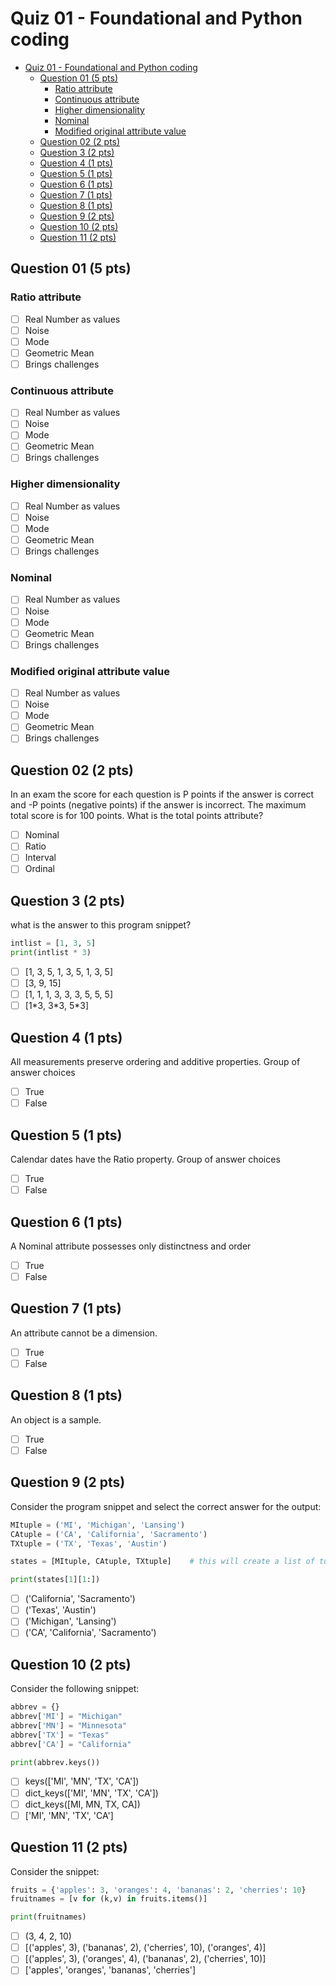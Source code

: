 # Quiz 01 - Foundational and Python coding

- [Quiz 01 - Foundational and Python coding](#quiz-01---foundational-and-python-coding)
  - [Question 01 (5 pts)](#question-01-5-pts)
    - [Ratio attribute](#ratio-attribute)
    - [Continuous attribute](#continuous-attribute)
    - [Higher dimensionality](#higher-dimensionality)
    - [Nominal](#nominal)
    - [Modified original attribute value](#modified-original-attribute-value)
  - [Question 02 (2 pts)](#question-02-2-pts)
  - [Question 3 (2 pts)](#question-3-2-pts)
  - [Question 4 (1 pts)](#question-4-1-pts)
  - [Question 5 (1 pts)](#question-5-1-pts)
  - [Question 6 (1 pts)](#question-6-1-pts)
  - [Question 7 (1 pts)](#question-7-1-pts)
  - [Question 8 (1 pts)](#question-8-1-pts)
  - [Question 9 (2 pts)](#question-9-2-pts)
  - [Question 10 (2 pts)](#question-10-2-pts)
  - [Question 11 (2 pts)](#question-11-2-pts)

## Question 01 (5 pts)

### Ratio attribute

- [ ] Real Number as values
- [ ] Noise
- [ ] Mode
- [ ] Geometric Mean
- [ ] Brings challenges

### Continuous attribute

- [ ] Real Number as values
- [ ] Noise
- [ ] Mode
- [ ] Geometric Mean
- [ ] Brings challenges

### Higher dimensionality

- [ ] Real Number as values
- [ ] Noise
- [ ] Mode
- [ ] Geometric Mean
- [ ] Brings challenges

### Nominal

- [ ] Real Number as values
- [ ] Noise
- [ ] Mode
- [ ] Geometric Mean
- [ ] Brings challenges

### Modified original attribute value

- [ ] Real Number as values
- [ ] Noise
- [ ] Mode
- [ ] Geometric Mean
- [ ] Brings challenges

## Question 02 (2 pts)

In an exam the score for each question is P points if the answer is correct
and -P points (negative points) if the answer is incorrect.
The maximum total score is for 100 points. What is the total points attribute?

- [ ] Nominal
- [ ] Ratio
- [ ] Interval
- [ ] Ordinal

## Question 3 (2 pts)

what is the answer to this program snippet?

```python
intlist = [1, 3, 5]
print(intlist * 3)
```

- [ ] \[1, 3, 5, 1, 3, 5, 1, 3, 5\]
- [ ] \[3, 9, 15\]
- [ ] \[1, 1, 1, 3, 3, 3, 5, 5, 5\]
- [ ] \[1\*3, 3\*3, 5\*3\]

## Question 4 (1 pts)

All measurements preserve ordering and additive properties.
Group of answer choices

- [ ] True
- [ ] False

## Question 5 (1 pts)

Calendar dates have the Ratio property. Group of answer choices

- [ ] True
- [ ] False

## Question 6 (1 pts)

A Nominal attribute possesses only distinctness and order

- [ ] True
- [ ] False

## Question 7 (1 pts)

An attribute cannot be a dimension.

- [ ] True
- [ ] False

## Question 8 (1 pts)

An object is a sample.

- [ ] True
- [ ] False

## Question 9 (2 pts)

Consider the program snippet and select the correct answer for the output:

```python
MItuple = ('MI', 'Michigan', 'Lansing')
CAtuple = ('CA', 'California', 'Sacramento')
TXtuple = ('TX', 'Texas', 'Austin')

states = [MItuple, CAtuple, TXtuple]    # this will create a list of tuples

print(states[1][1:])
```

- [ ] ('California', 'Sacramento')
- [ ] ('Texas', 'Austin')
- [ ] ('Michigan', 'Lansing')
- [ ] ('CA', 'California', 'Sacramento')

## Question 10 (2 pts)

Consider the following snippet:

```python
abbrev = {}
abbrev['MI'] = "Michigan"
abbrev['MN'] = "Minnesota"
abbrev['TX'] = "Texas"
abbrev['CA'] = "California"

print(abbrev.keys()) 
```

- [ ] keys(\['MI', 'MN', 'TX', 'CA'\])
- [ ] dict_keys(\['MI', 'MN', 'TX', 'CA'\])
- [ ] dict_keys(\[MI, MN, TX, CA\])
- [ ] \['MI', 'MN', 'TX', 'CA'\]

## Question 11 (2 pts)

Consider the snippet:

```python
fruits = {'apples': 3, 'oranges': 4, 'bananas': 2, 'cherries': 10}
fruitnames = [v for (k,v) in fruits.items()]

print(fruitnames)
```

- [ ] (3, 4, 2, 10)
- [ ] \[('apples', 3), ('bananas', 2), ('cherries', 10), ('oranges', 4)\]
- [ ] \[('apples', 3), ('oranges', 4), ('bananas', 2), ('cherries', 10)\]
- [ ] \['apples', 'oranges', 'bananas', 'cherries'\]
